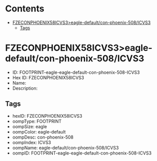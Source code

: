 



Contents
========

* [FZECONPHOENIX58ICVS3>eagle-default/con-phoenix-508/ICVS3](#fzeconphoenix58icvs3eagle-defaultcon-phoenix-508icvs3)
	* [Tags](#tags)

# FZECONPHOENIX58ICVS3>eagle-default/con-phoenix-508/ICVS3

- ID: FOOTPRINT-eagle-eagle-default-con-phoenix-508-ICVS3
- Hex ID: FZECONPHOENIX58ICVS3
- Name: 
- Description: 

## Tags

- hexID: FZECONPHOENIX58ICVS3
- oompType: FOOTPRINT
- oompSize: eagle
- oompColor: eagle-default
- oompDesc: con-phoenix-508
- oompIndex: ICVS3
- oompName: eagle-default/con-phoenix-508/ICVS3
- oompID: FOOTPRINT-eagle-eagle-default-con-phoenix-508-ICVS3
